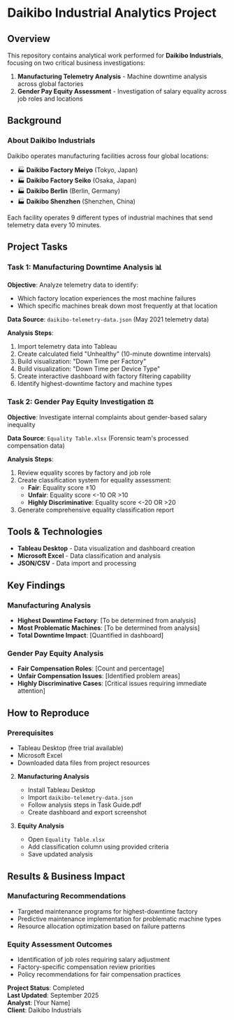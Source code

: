 # Daikibo Industrial Analytics Project

## Overview

This repository contains analytical work performed for **Daikibo Industrials**, focusing on two critical business investigations:

1. **Manufacturing Telemetry Analysis** - Machine downtime analysis across global factories
2. **Gender Pay Equity Assessment** - Investigation of salary equality across job roles and locations

## Background

### About Daikibo Industrials

Daikibo operates manufacturing facilities across four global locations:
- 🏭 **Daikibo Factory Meiyo** (Tokyo, Japan)
- 🏭 **Daikibo Factory Seiko** (Osaka, Japan)  
- 🏭 **Daikibo Berlin** (Berlin, Germany)
- 🏭 **Daikibo Shenzhen** (Shenzhen, China)

Each facility operates 9 different types of industrial machines that send telemetry data every 10 minutes.

## Project Tasks

### Task 1: Manufacturing Downtime Analysis 📊

**Objective**: Analyze telemetry data to identify:
- Which factory location experiences the most machine failures
- Which specific machines break down most frequently at that location

**Data Source**: `daikibo-telemetry-data.json` (May 2021 telemetry data)

**Analysis Steps**:
1. Import telemetry data into Tableau
2. Create calculated field "Unhealthy" (10-minute downtime intervals)
3. Build visualization: "Down Time per Factory" 
4. Build visualization: "Down Time per Device Type"
5. Create interactive dashboard with factory filtering capability
6. Identify highest-downtime factory and machine types

### Task 2: Gender Pay Equity Investigation ⚖️

**Objective**: Investigate internal complaints about gender-based salary inequality

**Data Source**: `Equality Table.xlsx` (Forensic team's processed compensation data)

**Analysis Steps**:
1. Review equality scores by factory and job role
2. Create classification system for equality assessment:
   - **Fair**: Equality score ±10
   - **Unfair**: Equality score <-10 OR >10  
   - **Highly Discriminative**: Equality score <-20 OR >20
3. Generate comprehensive equality classification report

## Tools & Technologies

- **Tableau Desktop** - Data visualization and dashboard creation
- **Microsoft Excel** - Data classification and analysis
- **JSON/CSV** - Data import and processing


## Key Findings

### Manufacturing Analysis
- **Highest Downtime Factory**: [To be determined from analysis]
- **Most Problematic Machines**: [To be determined from analysis]
- **Total Downtime Impact**: [Quantified in dashboard]

### Gender Pay Equity Analysis
- **Fair Compensation Roles**: [Count and percentage]
- **Unfair Compensation Issues**: [Identified problem areas]
- **Highly Discriminative Cases**: [Critical issues requiring immediate attention]

## How to Reproduce

### Prerequisites
- Tableau Desktop (free trial available)
- Microsoft Excel
- Downloaded data files from project resources

2. **Manufacturing Analysis**
   - Install Tableau Desktop
   - Import `daikibo-telemetry-data.json`
   - Follow analysis steps in Task Guide.pdf
   - Create dashboard and export screenshot

3. **Equity Analysis**
   - Open `Equality Table.xlsx`
   - Add classification column using provided criteria
   - Save updated analysis

## Results & Business Impact

### Manufacturing Recommendations
- Targeted maintenance programs for highest-downtime factory
- Predictive maintenance implementation for problematic machine types
- Resource allocation optimization based on failure patterns

### Equity Assessment Outcomes  
- Identification of job roles requiring salary adjustment
- Factory-specific compensation review priorities
- Policy recommendations for fair compensation practices

**Project Status**: Completed  
**Last Updated**: September 2025  
**Analyst**: [Your Name]  
**Client**: Daikibo Industrials

